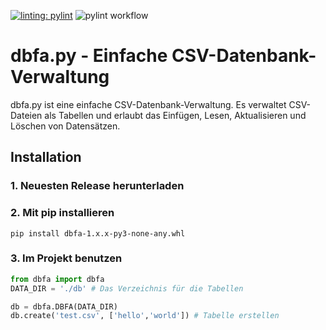 [![linting: pylint](https://img.shields.io/badge/linting-pylint-yellowgreen)](https://github.com/pylint-dev/pylint)
![pylint workflow](https://github.com/juhnsa/dbfa/actions/workflows/pylint.yml/badge.svg)

# dbfa.py - Einfache CSV-Datenbank-Verwaltung

dbfa.py ist eine einfache CSV-Datenbank-Verwaltung. Es verwaltet CSV-Dateien
als Tabellen und erlaubt das Einfügen, Lesen, Aktualisieren und Löschen von
Datensätzen.


## Installation

### 1. Neuesten Release herunterladen

### 2. Mit pip installieren

```
pip install dbfa-1.x.x-py3-none-any.whl
```

### 3. Im Projekt benutzen

```python
from dbfa import dbfa
DATA_DIR = './db' # Das Verzeichnis für die Tabellen

db = dbfa.DBFA(DATA_DIR)
db.create('test.csv', ['hello','world']) # Tabelle erstellen
```